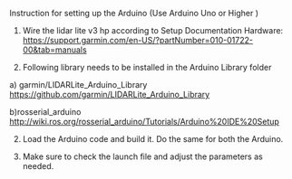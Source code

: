 

Instruction for setting up the Arduino (Use Arduino Uno or Higher )

1) Wire the lidar lite v3 hp according to Setup Documentation Hardware: https://support.garmin.com/en-US/?partNumber=010-01722-00&tab=manuals

2) Following library needs to be installed in the Arduino Library folder

a) garmin/LIDARLite_Arduino_Library
https://github.com/garmin/LIDARLite_Arduino_Library

b)rosserial_arduino
http://wiki.ros.org/rosserial_arduino/Tutorials/Arduino%20IDE%20Setup

2) Load the Arduino code and build it. Do the same for both the Arduino.

3) Make sure to check the launch file and adjust the parameters as needed.


